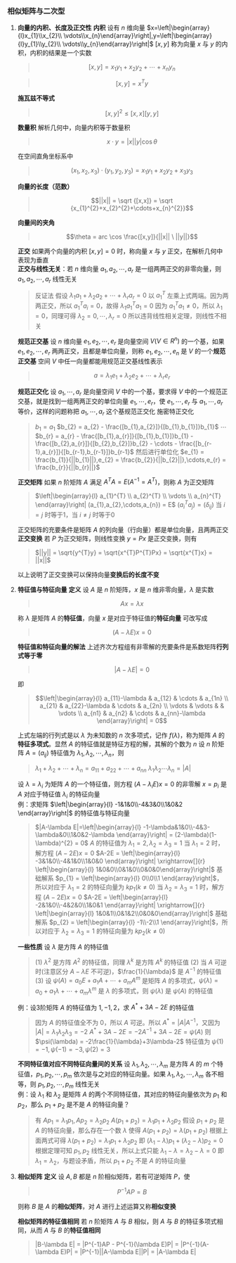### **相似矩阵与二次型**
1. **向量的内积、长度及正交性**
    **内积**
    设有 $n$ 维向量 $x=\left|\begin{array}{l}x_{1}\\x_{2}\\ \vdots\\x_{n}\end{array}\right|,y=\left|\begin{array}{l}y_{1}\\y_{2}\\ \vdots\\y_{n}\end{array}\right|$
    $[x,y]$ 称为向量 $x$ 与 $y$ 的内积，内积的结果是一个实数
    >$$[x,y] = x_{1}y_{1}+x_{2}y_{2}+\cdots+x_{n}y_{n}$$

    >$$[x,y] = x^{T}y$$

    **施瓦兹不等式**
    >$$[x,y]^{2} \leq [x,x][y,y]$$

    **数量积**
    解析几何中，向量内积等于数量积
    >$$x\cdot y = |x||y|\cos \theta$$

    在空间直角坐标系中
    >$$(x_{1},x_{2},x_{3})\cdot(y_{1},y_{2},y_{3}) = x_{1}y_{1}+x_{2}y_{2}+x_{3}y_{3}$$

    **向量的长度（范数）**
    >$$||x|| = \sqrt {[x,x]} = \sqrt {x_{1}^{2}+x_{2}^{2}+\cdots+x_{n}^{2}}$$

    **向量间的夹角**
    >$$\theta = arc \cos \frac{[x,y]}{||x|| \ ||y||}$$

    **正交**
    如果两个向量的内积 $[x,y]=0$ 时，称向量 $x$ 与 $y$ 正交，在解析几何中表现为垂直
    \
    **正交与线性无关**：若 $n$ 维向量 $a_{1},a_{2},\cdots,a_{r}$ 是一组两两正交的非零向量，则 $a_{1},a_{2},\cdots,a_{r}$ 线性无关
    >反证法
    >假设 $\lambda_{1}a_{1}+\lambda_{2}a_{2}+\cdots+\lambda_{r}a_{r} = 0$
    >以 $a_{1}^{T}$ 左乘上式两端。因为两两正交，所以 $a_{1}^{T}a_{i} = 0$，故得
    >$\lambda_{1}a_{1}^{T}a_{1} = 0$
    >因为 $a_{1}^{T}a_{1} \neq 0$，所以 $\lambda_{1} = 0$，同理可得 $\lambda_{2} = 0,\cdots,\lambda_{r}=0$
    >所以违背线性相关定理，则线性不相关

    **规范正交基**
    设 $n$ 维向量 $e_{1},e_{2},\cdots,e_{r}$ 是向量空间 $V(V \in R^{n})$ 的一个基，如果 $e_{1},e_{2},\cdots,e_{r}$ 两两正交，且都是单位向量，则称 $e_{1},e_{2},\cdots,e_{n}$ 是 $V$ 的一个**规范正交基**
    空间 $V$ 中任一向量都能用规范正交基线性表示
    >$$a=\lambda_{1}e_{1}+\lambda_{2}e_{2}+\cdots+\lambda_{r}e_{r}$$

    **规范正交化**
    设 $a_{1},\cdots,a_{r}$ 是向量空间 $V$ 中的一个基，要求得 $V$ 中的一个规范正交基，就是找到一组两两正交的单位向量 $e_{1},\cdots,e_{r}$，使 $e_{1},\cdots,e_{r}$ 与 $a_{1},\cdots,a_{r}$ 等价，这样的问题称把 $a_{1},\cdots,a_{r}$ 这个基规范正交化
    施密特正交化
    >$b_{1} = a_{1}$
    >$b_{2} = a_{2} - \frac{[b_{1},a_{2}]}{[b_{1},b_{1}]}b_{1}$
    >$\cdots$
    >$b_{r} = a_{r} - \frac{[b_{1},a_{r}]}{[b_{1},b_{1}]}b_{1} - \frac{[b_{2},a_{r}]}{[b_{2},b_{2}]}b_{2} - \cdots - \frac{[b_{r-1},a_{r}]}{[b_{r-1},b_{r-1}]}b_{r-1}$
    >然后进行单位化
    >$e_{1} = \frac{b_{1}}{||b_{1}||},e_{2} = \frac{b_{2}}{||b_{2}||},\cdots,e_{r} = \frac{b_{r}}{||b_{r}||}$
        
    **正交矩阵**
    如果 $n$ 阶矩阵 $A$ 满足 $A^{T}A = E(A^{-1}=A^{T})$，则称 $A$ 为正交矩阵
    >$\left|\begin{array}{l} a_{1}^{T} \\ a_{2}^{T} \\ \vdots \\ a_{n}^{T} \end{array}\right| (a_{1},a_{2},\cdots,a_{n}) = E$
    >$(a_{i}^{T}a_{j})=(\delta_{ij})$
    >当 $i=j$ 时等于1，当 $i\neq j$ 时等于0
    
    正交矩阵的充要条件是矩阵 $A$ 的列向量（行向量）都是单位向量，且两两正交
    \
    **正交变换**
    若 $P$ 为正交矩阵，则线性变换 $y=Px$ 是正交变换，则有
    >$||y|| = \sqrt{y^{T}y} = \sqrt{x^{T}P^{T}Px} = \sqrt{x^{T}x} = ||x||$

    以上说明了正交变换可以保持向量**变换后的长度不变**

2. **特征值与特征向量**
    **定义**
    设 $A$ 是 $n$ 阶矩阵，$x$ 是 $n$ 维非零向量，$\lambda$ 是实数
    >$$Ax=\lambda x$$

    称 $\lambda$ 是矩阵 $A$ 的**特征值**，向量 $x$ 是对应于特征值的**特征向量**
    可改写成
    >$$(A-\lambda E)x = 0$$

    **特征值和特征向量的解法**
    上述齐次方程组有非零解的充要条件是系数矩阵**行列式等于零**
    >$$|A-\lambda E|=0$$

    即
    >$$\left|\begin{array}{l} a_{11}-\lambda & a_{12} & \cdots & a_{1n} \\ a_{21} & a_{22}-\lambda & \cdots & a_{2n} \\ \vdots & \vdots & & \vdots \\ a_{n1} & a_{n2} & \cdots & a_{nn}-\lambda \end{array}\right| = 0$$

    上式左端的行列式是以 $\lambda$ 为未知数的 $n$ 次多项式，记作 $f(\lambda)$，称为矩阵 $A$ 的**特征多项式**。显然 $A$ 的特征值就是特征方程的解，其解的个数为 $n$
    设 $n$ 阶矩阵 $A=(a_{ij})$ 特征值为 $\lambda_{1},\lambda_{2},\cdots,\lambda_{n}$，则
    >$\lambda_{1}+\lambda_{2}+\cdots+\lambda_{n} = a_{11}+a_{22}+\cdots+a_{nn}$
    >$\lambda_{1}\lambda_{2}\cdots\lambda_{n} = |A|$

    设 $\lambda=\lambda_{i}$ 为矩阵 $A$ 的一个特征值，则方程 $(A-\lambda_{i}E)x=0$ 的非零解 $x=p_{i}$ 是 $A$ 对应于特征值 $\lambda_{i}$ 的特征向量
    \
    例：求矩阵 $\left|\begin{array}{l} -1&1&0\\-4&3&0\\1&0&2 \end{array}\right|$ 的特征值与特征向量
    >$|A-\lambda E|=\left|\begin{array}{l} -1-\lambda&1&0\\-4&3-\lambda&0\\1&0&2-\lambda \end{array}\right| = (2-\lambda)(1-\lambda)^{2} = 0$
    >$A$ 的特征值为 $\lambda_{1}=2,\lambda_{2}=\lambda_{3}=1$
    >当 $\lambda_{1}=2$ 时，解方程 $(A-2E)x=0$
    >$A-2E = \left|\begin{array}{l} -3&1&0\\-4&1&0\\1&0&0 \end{array}\right| \xrightarrow[]{r} \left|\begin{array}{l} 1&0&0\\0&1&0\\0&0&0\end{array}\right|$
    >基础解系 $p_{1} = \left|\begin{array}{l} 0\\0\\1 \end{array}\right|$，所以对应于 $\lambda_{1}=2$ 的特征向量为 $kp_{1}(k \neq 0)$
    >当 $\lambda_{2}=\lambda_{3}=1$ 时，解方程 $(A-2E)x=0$
    >$A-2E = \left|\begin{array}{l} -2&1&0\\-4&2&0\\1&0&1 \end{array}\right| \xrightarrow[]{r} \left|\begin{array}{l} 1&0&1\\0&1&2\\0&0&0\end{array}\right|$
    >基础解系 $p_{2} = \left|\begin{array}{l} -1\\-2\\1 \end{array}\right|$，所以对应于 $\lambda_{2}=\lambda_{3}=1$ 的特征向量为 $kp_{2}(k \neq 0)$

    **一些性质**
    设 $\lambda$ 是方阵 $A$ 的特征值
    >(1) $\lambda^{2}$ 是方阵 $A^{2}$ 的特征值，同理 $\lambda^{k}$ 是方阵 $A^{k}$ 的特征值
    >(2) 当 $A$ 可逆时(注意区分 $A-\lambda E$ 不可逆)，$\frac{1}{\lambda}$ 是 $A^{-1}$ 的特征值
    >(3) 设 $\psi(A)=a_{0}E+a_{1}A+\cdots+a_{m}A^{m}$ 是矩阵 $A$ 的多项式，$\psi(\lambda)=a_{0}+a_{1}\lambda+\cdots+a_{m}\lambda^{m}$ 是 $\lambda$ 的多项式，则 $\psi(\lambda)$ 是 $\psi(A)$ 的特征值

    例：设3阶矩阵 $A$ 的特征值为 $1,-1,2$，求 $A^{*}+3A-2E$ 的特征值
    >因为 $A$ 的特征值全不为 $0$，所以 $A$ 可逆。所以 $A^{*}=|A|A^{-1}$，又因为 $|A|=\lambda_{1}\lambda_{2}\lambda_{3}=-2$
    >$A^{*}+3A-2E = -2A^{-1}+3A-2E = \psi(A)$
    >则 $\psi(\lambda) = -2\frac{1}{\lambda}+3\lambda-2$
    >特征值为 $\psi(1)=-1,\psi(-1)=-3,\psi(2)=3$
    
    **不同特征值对应不同特征向量间的关系**
    设 $\lambda_{1},\lambda_{2},\cdots,\lambda_{m}$ 是方阵 $A$ 的 $m$ 个特征值，$p_{1},p_{2},\cdots,p_{m}$ 依次是与之对应的特征向量。如果 $\lambda_{1},\lambda_{2},\cdots,\lambda_{m}$ 各不相等，则 $p_{1},p_{2},\cdots,p_{m}$ 线性无关
    \
    例：设 $\lambda_{1}$ 和 $\lambda_{2}$ 是矩阵 $A$ 的两个不同特征值，其对应的特征向量依次为 $p_{1}$ 和 $p_{2}$，那么 $p_{1}+p_{2}$ 是不是 $A$ 的特征向量？
    >有 $Ap_{1}=\lambda_{1}p_{1}, Ap_{2}=\lambda_{2}p_{2}$
    >$A(p_{1}+p_{2}) = \lambda_{1}p_{1} + \lambda_{2}p_{2}$
    >假设 $p_{1}+p_{2}$ 是 $A$ 的特征向量，那么存在一个数 $\lambda$ 使得 $A(p_{1}+p_{2}) = \lambda(p_{1}+p_{2})$
    >根据上面两式可得
    >$\lambda(p_{1}+p_{2}) = \lambda_{1}p_{1} + \lambda_{2}p_{2}$ 即 $(\lambda_{1}-\lambda)p_{1}+(\lambda_{2}-\lambda)p_{2} = 0$
    >根据定理可知 $p_{1},p_{2}$ 线性无关，所以上式只能 $\lambda_{1}-\lambda = \lambda_{2}-\lambda = 0$
    >即 $\lambda_{1}=\lambda_{2}$，与题设矛盾，所以 $p_{1}+p_{2}$ 不是 $A$ 的特征向量

3. **相似矩阵**
    **定义**
    设 $A,B$ 都是 $n$ 阶相似矩阵，若有可逆矩阵 $P$，使
    >$$P^{-1}AP=B$$

    则称 $B$ 是 $A$ 的**相似矩阵**，对 $A$ 进行上述运算又称**相似变换**

    **相似矩阵的特征值相同**
    若 $n$ 阶矩阵 $A$ 与 $B$ 相似，则 $A$ 与 $B$ 的特征多项式相同，从而 $A$ 与 $B$ 的**特征值相同**
    >|B-\lambda E| = |P^{-1}AP - P^{-1}(\lambda E)P| = |P^{-1}(A-\lambda E)P|  = |P^{-1}||A-\lambda E||P| = |A-\lambda E|

    